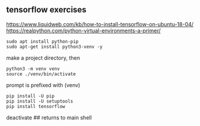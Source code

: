 ## tensorflow exercises

https://www.liquidweb.com/kb/how-to-install-tensorflow-on-ubuntu-18-04/
https://realpython.com/python-virtual-environments-a-primer/

```
sudo apt install python-pip
sudo apt-get install python3-venv -y
```
make a project directory, then 
```
python3 -m venv venv
source ./venv/bin/activate
```
prompt is prefixed with (venv)

```
pip install -U pip
pip install -U setuptools
pip install tensorflow
```

deactivate          ## returns to main shell

